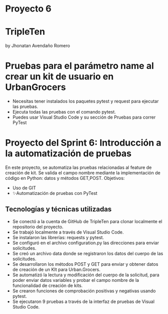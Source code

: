 # Proyecto 6
# TripleTen
by Jhonatan Avendaño Romero
# Pruebas para el parámetro name al crear un kit de usuario en UrbanGrocers
- Necesitas tener instalados los paquetes pytest y request para ejecutar las pruebas.
- Ejecuta todas las pruebas con el comando pytest.
- Puedes usar Visual Studio Code y su sección de Pruebas para correr PyTest

# Proyecto del Sprint 6: Introducción a la automatización de pruebas
En este proyecto, se automatiza las pruebas relacionadas al feature de creación de kit. Se valida el campo nombre mediante la implementación de código en Python: datos y métodos GET,POST.
Objetivos:
- Uso de GIT
- ✨Automatización de pruebas con PyTest

## Tecnologías y técnicas utilizadas

- Se conectó a la cuenta de GitHub de TripleTen para clonar localmente el repositorio del proyecto.
- Se trabajó localmente a través de Visual Studio Code.
- Se instalaron las librerías: requests y pytest.
- Se configuró en el archivo configuration.py las direcciones para enviar solicitudes.
- Se creó un archivo data donde se registraron los datos del cuerpo de las solicitudes.
- Se desarrollaron los métodos POST y GET para enviar y obtener datos de creación de un KIt para Urban.Grocers.
- Se automatizó la lectura y modificación del cuerpo de la solicitud, para poder enviar datos variables y probar el campo nombre de la funcionalidad de creación de kits.
- Se crearon funciones de comprobación positivas y negativas usando pytest.
- Se ejecutaron 9 pruebas a través de la interfaz de pruebas de Visual Studio Code.